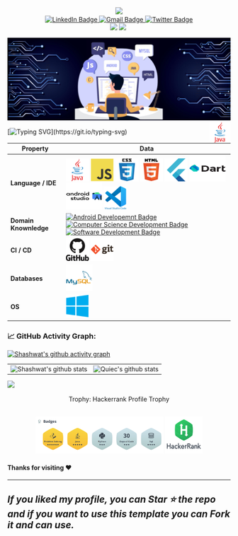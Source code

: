 
<div id="header" align="center">
  <img src="https://media.giphy.com/media/f3iwJFOVOwuy7K6FFw/giphy.gif" height="300"/>
  <div id="badges">
  <a href="https://www.linkedin.com/in/shashwatverma/">
    <img src="https://img.shields.io/badge/LinkedIn-0077B5?style=for-the-badge&logo=linkedin&logoColor=white" alt="LinkedIn Badge"/>
  </a>
  <a href="mailto:shashwatv18@gmail.com">
    <img src="https://img.shields.io/badge/Gmail-D14836?style=for-the-badge&logo=gmail&logoColor=white" alt="Gmail Badge"/>
  </a>
  <a href="https://twitter.com/shashwatverma_">
    <img src="https://img.shields.io/badge/Twitter-1DA1F2?style=for-the-badge&logo=twitter&logoColor=white" alt="Twitter Badge"/>
  </a>
  </div>
</div>
<div align="center">
<img src="https://img.shields.io/badge/status-updating-brightgreen.svg">
<img src="https://img.shields.io/badge/Java-8-informational">
<img src="https://komarev.com/ghpvc/?username=shashwat-verma18&style=flat-square&color=blue" alt=""/>
</div>

<!--   my-header-img -->
![](./src/header_.jpg)
<a href="[https://www.python.org/](https://docs.oracle.com/en/java/)"><img src="https://github.com/devicons/devicon/blob/master/icons/java/java-original-wordmark.svg" align="right" height="48" width="48" ></a>

<!--   my-ticker -->    
[![Typing SVG](https://readme-typing-svg.herokuapp.com?color=%2336BCF7&center=true&vCenter=true&width=600&lines=Hi+there+👋,+I+am+Shashwat+Verma;+Welcome+to+My+Profile!;I+am+a+Software+Developer,+Engineer+from+India;+Creative+Developer+and+Problem+Solver;+Android+App+Development+Enthusiast;+Learn+more+about+me+here!)](https://git.io/typing-svg)

| Property                                        | Data                                                                                                                                                                                                                                                                                                                                                                                                                                                                                                                                                                                                                                                                                                                                                                                                                                                                                                                                                                                                                                                                                                                                                                                                                                                                                                                                                                                                                                                                                                                                                                                                                                                                                                                                                                                                            |
|-------------------------------------------------|-----------------------------------------------------------------------------------------------------------------------------------------------------------------------------------------------------------------------------------------------------------------------------------------------------------------------------------------------------------------------------------------------------------------------------------------------------------------------------------------------------------------------------------------------------------------------------------------------------------------------------------------------------------------------------------------------------------------------------------------------------------------------------------------------------------------------------------------------------------------------------------------------------------------------------------------------------------------------------------------------------------------------------------------------------------------------------------------------------------------------------------------------------------------------------------------------------------------------------------------------------------------------------------------------------------------------------------------------------------------------------------------------------------------------------------------------------------------------------------------------------------------------------------------------------------------------------------------------------------------------------------------------------------------------------------------------------------------------------------------------------------------------------------------------------------------|
| **Language / IDE**                              | <img src = "https://github.com/devicons/devicon/blob/master/icons/java/java-original-wordmark.svg" height="52" width="52"> <img src = "https://github.com/devicons/devicon/blob/master/icons/javascript/javascript-original.svg" height="52" width="52"> <img src = "https://github.com/devicons/devicon/blob/master/icons/css3/css3-original-wordmark.svg" height="52" width="52"> <img src = "https://github.com/devicons/devicon/blob/master/icons/html5/html5-original-wordmark.svg" height="52" width="52"> <img src = "https://github.com/devicons/devicon/blob/master/icons/flutter/flutter-original.svg" height="52" width="52"> <img src = "https://github.com/devicons/devicon/blob/master/icons/dart/dart-original-wordmark.svg" height="60" width="82"> <img src = "https://github.com/devicons/devicon/blob/master/icons/androidstudio/androidstudio-original-wordmark.svg" height="60" width="82"> <img src = "https://github.com/devicons/devicon/blob/master/icons/vscode/vscode-original-wordmark.svg" height="52" width="52">                                                                                                                                                                                                                                                                                                                                                                                                                                                                                                                                                                                                                                                                                                                                                                                                                                                                                                                                                                                                                                                                                                                                                                                                                                                                                                                                                                                                                                                                                                 |
| **Domain Knownledge**                           | [![Android Developemnt Badge](https://img.shields.io/badge/-Android%20Development-01D277?style=flat&logoColor=white)](https://github.com/shashwat-verma18/shashwat-verma18) [![Computer Science Development Badge](https://img.shields.io/badge/-Computer%20Science-FF6600?style=flat&logoColor=white)](https://github.com/search?q=user%3ABEPb&type=Repositories) [![Software Development Badge](https://img.shields.io/badge/-Software%20Development-0000FF?style=flat&logoColor=white)](https://github.com/search?q=user%3ABEPb&type=Repositories)                                                                                                                                                                                                                                                                                                                                                                                                                                                                                                                                                                                                                                                                                                                                                                                                                                                                                                                                                                                                                                                                                      |
| **CI / CD**                                     |  <img src = "https://github.com/devicons/devicon/blob/master/icons/github/github-original-wordmark.svg" height="52" width="52"> <img src = "https://github.com/devicons/devicon/blob/master/icons/git/git-original-wordmark.svg" height="52" width="52">                                                                                                                                                                                                                                                                                                                                                                                                                                                                                                                                                                                                                                                                                                                                                                                                                                                                                                                                                                                                                                                                                                                                                                                                                                                                                                                                                                                       |
| **Databases**                                   | <img src = "https://github.com/devicons/devicon/blob/master/icons/mysql/mysql-original-wordmark.svg" height="60" width="60">                                                                                                                                                                                                                                                                                                                                                                                                                                                                                                                                                                                                                                                                                                                                                                                                                                                                                                                                          |
| **OS**                                          | <img src = "https://github.com/devicons/devicon/blob/master/icons/windows8/windows8-original.svg" height="52" width="52">                                                                                                                                                                                                                   |



<!--   GitHub stats graph -->
### 📈 GitHub Activity Graph:
[![Shashwat's github activity graph](https://github-readme-activity-graph.cyclic.app/graph?username=shashwat-verma18&theme=github-compact)](https://github.com/shashwat-verma18/github-readme-activity-graph)

|                                                                                                                                        |                                                                                                                          |
|-----------------------------------------------------------------------------------------------------------------------------------------|---------------------------------------------------------------------------------------------------------------------------|
| ![Shashwat's github stats](https://github-readme-stats.vercel.app/api?username=shashwat-verma18&show_icons=true&theme=radical&include_all_commits=true) | ![Quiec's github stats](https://github-readme-stats.vercel.app/api/top-langs/?username=shashwat-verma18&theme=radical&layout=compact) |

<img src="https://github-readme-streak-stats.herokuapp.com/?user=shashwat-verma18"></img>


<div align="center">
<summary>Trophy: Hackerrank Profile Trophy</summary>
</div>
<br />

<div align="center"> 

<img src="./src/badges_hackerrank.png" alt="Metrics" width="57%"> <img src="./src/hackerrank-logo.jpg" alt="Metrics" 
width="16.7%">

</div>


#### Thanks for visiting :heart:

---
  *If you liked my profile, you can Star ⭐ the repo and if you want to use this template you can Fork it and can use.* 
---
